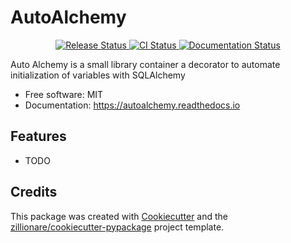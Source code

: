 # AutoAlchemy


<p align="center">
<a href="https://pypi.python.org/pypi/autoalchemy">
    <img src="https://img.shields.io/pypi/v/autoalchemy.svg"
        alt = "Release Status">
</a>

<a href="https://github.com/hay-kot/autoalchemy/actions">
    <img src="https://github.com/hay-kot/autoalchemy/actions/workflows/main.yml/badge.svg?branch=release" alt="CI Status">
</a>

<a href="https://autoalchemy.readthedocs.io/en/latest/?badge=latest">
    <img src="https://readthedocs.org/projects/autoalchemy/badge/?version=latest" alt="Documentation Status">
</a>

</p>


Auto Alchemy is a small library container a decorator to automate initialization of variables with SQLAlchemy


* Free software: MIT
* Documentation: <https://autoalchemy.readthedocs.io>


## Features

* TODO

## Credits

This package was created with [Cookiecutter](https://github.com/audreyr/cookiecutter) and the [zillionare/cookiecutter-pypackage](https://github.com/zillionare/cookiecutter-pypackage) project template.
